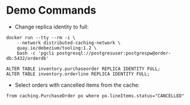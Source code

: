 # Demo Commands

* Change replica identity to full:

```
docker run --tty --rm -i \
    --network distributed-caching-network \
    quay.io/debezium/tooling:1.2 \
    bash -c 'pgcli postgresql://postgresuser:postgrespw@order-db:5432/orderdb'

ALTER TABLE inventory.purchaseorder REPLICA IDENTITY FULL;
ALTER TABLE inventory.orderline REPLICA IDENTITY FULL;
```

* Select orders with cancelled items from the cache:

```
from caching.PurchaseOrder po where po.lineItems.status="CANCELLED"
```
